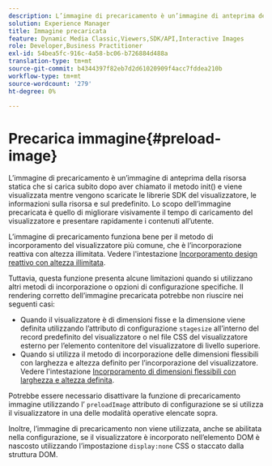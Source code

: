 ```yaml
---
description: L’immagine di precaricamento è un’immagine di anteprima della risorsa statica che si carica subito dopo aver chiamato il metodo init() e viene visualizzata mentre vengono scaricate le librerie SDK del visualizzatore, le informazioni sulla risorsa e sul predefinito. Lo scopo dell’immagine precaricata è quello di migliorare visivamente il tempo di caricamento del visualizzatore e presentare rapidamente i contenuti all’utente.
solution: Experience Manager
title: Immagine precaricata
feature: Dynamic Media Classic,Viewers,SDK/API,Interactive Images
role: Developer,Business Practitioner
exl-id: 54bea5fc-916c-4a58-bc06-b726884d488a
translation-type: tm+mt
source-git-commit: b4344397f82eb7d2d61020909f4acc7fddea210b
workflow-type: tm+mt
source-wordcount: '279'
ht-degree: 0%

---
```


# Precarica immagine{#preload-image}

L’immagine di precaricamento è un’immagine di anteprima della risorsa statica che si carica subito dopo aver chiamato il metodo init() e viene visualizzata mentre vengono scaricate le librerie SDK del visualizzatore, le informazioni sulla risorsa e sul predefinito. Lo scopo dell’immagine precaricata è quello di migliorare visivamente il tempo di caricamento del visualizzatore e presentare rapidamente i contenuti all’utente.

L’immagine di precaricamento funziona bene per il metodo di incorporamento del visualizzatore più comune, che è l’incorporazione reattiva con altezza illimitata. Vedere l&#39;intestazione [Incorporamento design reattivo con altezza illimitata](../../c-html5-aem-asset-viewers/c-html5-aem-interactive-images/c-html5-aem-interactive-images.md#section-6bb5d3c502544ad18a58eafe12a13435).

Tuttavia, questa funzione presenta alcune limitazioni quando si utilizzano altri metodi di incorporazione o opzioni di configurazione specifiche. Il rendering corretto dell’immagine precaricata potrebbe non riuscire nei seguenti casi:

* Quando il visualizzatore è di dimensioni fisse e la dimensione viene definita utilizzando l’attributo di configurazione `stagesize` all’interno del record predefinito del visualizzatore o nel file CSS del visualizzatore esterno per l’elemento contenitore del visualizzatore di livello superiore.
* Quando si utilizza il metodo di incorporazione delle dimensioni flessibili con larghezza e altezza definito per l’incorporazione del visualizzatore. Vedere l&#39;intestazione [Incorporamento di dimensioni flessibili con larghezza e altezza definita](../../c-html5-aem-asset-viewers/c-html5-aem-interactive-images/c-html5-aem-interactive-images.md#section-6bb5d3c502544ad18a58eafe12a13435).

Potrebbe essere necessario disattivare la funzione di precaricamento immagine utilizzando l’ `preloadImage` attributo di configurazione se si utilizza il visualizzatore in una delle modalità operative elencate sopra.

Inoltre, l’immagine di precaricamento non viene utilizzata, anche se abilitata nella configurazione, se il visualizzatore è incorporato nell’elemento DOM è nascosto utilizzando l’impostazione `display:none` CSS o staccato dalla struttura DOM.
